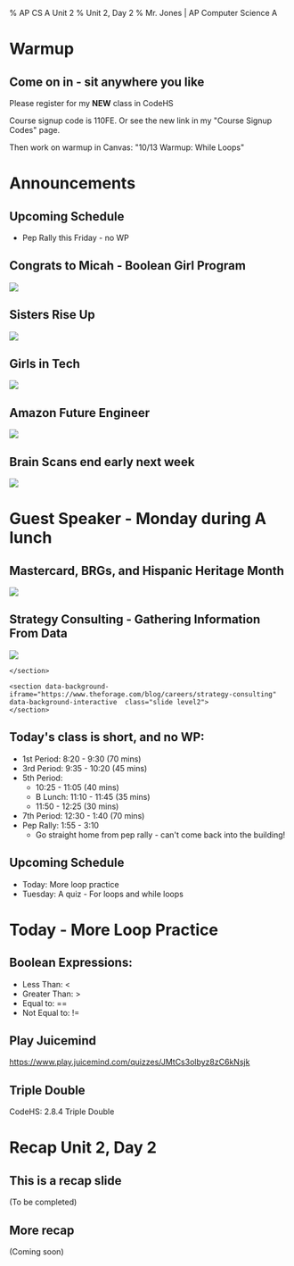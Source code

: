 % AP CS A Unit 2
% Unit 2, Day 2
% Mr. Jones | AP Computer Science A


# Warmup

## Come on in - sit anywhere you like
Please register for my **NEW** class in CodeHS

Course signup code is 110FE. Or see the new link in my "Course Signup Codes" page.

Then work on warmup in Canvas: "10/13 Warmup: While Loops"




# Announcements


## Upcoming Schedule
- Pep Rally this Friday - no WP


## Congrats to Micah - Boolean Girl Program
![](../../images/boolean_girl.png)

## Sisters Rise Up
![](../../images/sisters_rise_up.png)

## Girls in Tech
![](../../images/girls_in_tech.png)

## Amazon Future Engineer
![](../../images/afe_scholarship.png)

## Brain Scans end early next week
![](../../images/fnirs.jpg)


# Guest Speaker - Monday during A lunch


## Mastercard, BRGs, and Hispanic Heritage Month
![](../../images/mastercard_hhm.png)


## Strategy Consulting - Gathering Information From Data
![](../../images/apcsp_ced_data.png)



```{=html}
</section>

<section data-background-iframe="https://www.theforage.com/blog/careers/strategy-consulting"          
data-background-interactive  class="slide level2">  
</section>
```





## Today's class is short, and no WP:
- 1st Period: 8:20 - 9:30 (70 mins)
- 3rd Period: 9:35 - 10:20 (45 mins)
- 5th Period: 
    - 10:25 - 11:05 (40 mins)
    - B Lunch: 11:10 - 11:45 (35 mins)
    - 11:50 - 12:25 (30 mins)
- 7th Period: 12:30 - 1:40 (70 mins)
- Pep Rally: 1:55 - 3:10
    - Go straight home from pep rally - can't come back into the building!


## Upcoming Schedule
- Today: More loop practice
- Tuesday: A quiz - For loops and while loops



# Today - More Loop Practice

## Boolean Expressions:
- Less Than: <
- Greater Than: >
- Equal to: ==
- Not Equal to: !=

## Play Juicemind
https://www.play.juicemind.com/quizzes/JMtCs3olbyz8zC6kNsjk

## Triple Double
CodeHS: 2.8.4 Triple Double









# Recap Unit 2, Day 2

## This is a recap slide
(To be completed)

## More recap
(Coming soon)
